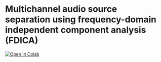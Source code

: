 # Multichannel audio source separation using frequency-domain independent component analysis (FDICA)

[![Open In Colab](https://colab.research.google.com/assets/colab-badge.svg)](https://colab.research.google.com/github/tky823/audio_source_separation/blob/master/egs/bss-example/fdica/test_fdica_ja.ipynb)